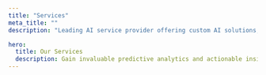 ```yaml
---
title: "Services"
meta_title: ""
description: "Leading AI service provider offering custom AI solutions, machine learning development, data analytics, and automation services to drive business innovation and efficiency."

hero:
  title: Our Services
  description: Gain invaluable predictive analytics and actionable insights, empowering your team to make data-driven decisions and close.
---
```

